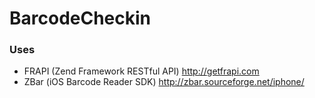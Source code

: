 BarcodeCheckin
==================================================================

### Uses 

*   FRAPI (Zend Framework RESTful API) http://getfrapi.com
*   ZBar (iOS Barcode Reader SDK) http://zbar.sourceforge.net/iphone/